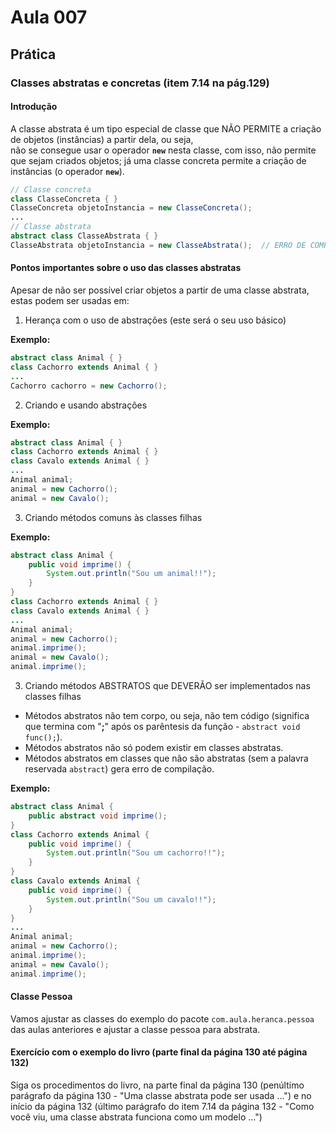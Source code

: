 # Aula 007

## Prática

### Classes abstratas e concretas (item 7.14  na pág.129)

#### Introdução

A classe abstrata é um tipo especial de classe que NÃO PERMITE a criação de objetos (instâncias) a partir dela, ou seja,  
não se consegue usar o operador **```new```** nesta classe, com isso, não permite que sejam criados objetos; já uma classe concreta permite a criação de instâncias (o operador **```new```**).

```java
// Classe concreta
class ClasseConcreta { }
ClasseConcreta objetoInstancia = new ClasseConcreta();
...
// Classe abstrata
abstract class ClasseAbstrata { }
ClasseAbstrata objetoInstancia = new ClasseAbstrata();  // ERRO DE COMPILAÇÃO, por causa do uso do operador new.
```

#### Pontos importantes sobre o uso das classes abstratas

Apesar de não ser possível criar objetos a partir de uma classe abstrata, estas podem ser usadas em:

1. Herança com o uso de abstrações (este será o seu uso básico)

**Exemplo:**
```java
abstract class Animal { }
class Cachorro extends Animal { }
...
Cachorro cachorro = new Cachorro();
```

2. Criando e usando abstrações

**Exemplo:**
```java
abstract class Animal { }
class Cachorro extends Animal { }
class Cavalo extends Animal { }
...
Animal animal;
animal = new Cachorro();
animal = new Cavalo();
```

3. Criando métodos comuns às classes filhas

**Exemplo:**
```java
abstract class Animal {
	public void imprime() {
		System.out.println("Sou um animal!!");
	}
}
class Cachorro extends Animal { }
class Cavalo extends Animal { }
...
Animal animal;
animal = new Cachorro();
animal.imprime();
animal = new Cavalo();
animal.imprime();
```

3. Criando métodos ABSTRATOS que DEVERÃO ser implementados nas classes filhas

* Métodos abstratos não tem corpo, ou seja, não tem código (significa que termina com "**;**" após os parêntesis da função - ```abstract void func();```).
* Métodos abstratos não só podem existir em classes abstratas.
* Métodos abstratos em classes que não são abstratas (sem a palavra reservada ```abstract```) gera erro de compilação.

**Exemplo:**
```java
abstract class Animal {
	public abstract void imprime();
}
class Cachorro extends Animal { 
	public void imprime() {
		System.out.println("Sou um cachorro!!");
	}
}
class Cavalo extends Animal {
	public void imprime() {
		System.out.println("Sou um cavalo!!");
	}
}
...
Animal animal;
animal = new Cachorro();
animal.imprime();
animal = new Cavalo();
animal.imprime();
```

#### Classe Pessoa

Vamos ajustar as classes do exemplo do pacote ```com.aula.heranca.pessoa``` das aulas anteriores e ajustar a classe pessoa para abstrata.

#### Exercício com o exemplo do **livro** (parte final da página 130 até página 132)

Siga os procedimentos do livro, na parte final da página 130 (penúltimo parágrafo da página 130 - "Uma classe abstrata pode ser usada ...") e no início da página 132 (último parágrafo do item 7.14 da página 132 - "Como você viu, uma classe abstrata funciona como um modelo ...")

